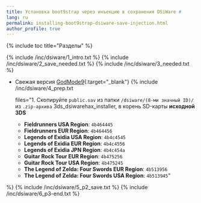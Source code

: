```yaml
---
title: Установка boot9strap через инъекцию в сохранения DSiWare #
lang: ru
permalink: installing-boot9strap-dsiware-save-injection.html
author_profile: true
---
```


{% include toc title="Разделы" %}

{% include /inc/dsiware/1_intro.txt %}
{% include /inc/dsiware/2_save_needed.txt %}
{% include /inc/dsiware/3_needed.txt %}
* Свежая версия [GodMode9](https://github.com/d0k3/GodMode9/releases/latest){:target="_blank"}
{% include /inc/dsiware/4_prep.txt 

	files="1. Скопируйте `public.sav` из папки `/dsiware/(8-ми значный ID)/` из `.zip-архива` 3ds_dsiwarehax_installer, в корень SD-карты **исходной 3DS**
  + **Fieldrunners USA Region**: `4b464445`
  + **Fieldrunners EUR Region**: `4b464456`
  + **Legends of Exidia USA Region**: `4b4c4545`
  + **Legends of Exidia EUR Region**: `4b4c4556`
  + **Legends of Exidia JPN Region**: `4b4c454a`
  + **Guitar Rock Tour EUR Region**: `4b475256`
  + **Guitar Rock Tour USA Region**: `4b475245`
  + **The Legend of Zelda: Four Swords EUR Region**: `4b513956`   
  + **The Legend of Zelda: Four Swords USA Region**: `4b513945`" 

%}
{% include /inc/dsiware/5_p2_save.txt %}
{% include /inc/dsiware/6_p3-end.txt %}